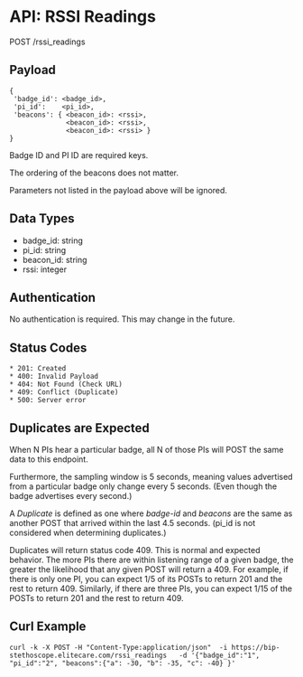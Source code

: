 API: RSSI Readings
==================

POST /rssi_readings


Payload
-------

    {
     'badge_id': <badge_id>,
     'pi_id':    <pi_id>,
     'beacons': { <beacon_id>: <rssi>,
                  <beacon_id>: <rssi>,
                  <beacon_id>: <rssi> }
    }

Badge ID and PI ID are required keys.

The ordering of the beacons does not matter.

Parameters not listed in the payload above will be ignored.


Data Types
----------

  * badge_id:  string
  * pi_id:     string
  * beacon_id: string
  * rssi:      integer


Authentication
--------------

No authentication is required. This may change in the future.


Status Codes
------------

    * 201: Created
    * 400: Invalid Payload
    * 404: Not Found (Check URL)
    * 409: Conflict (Duplicate)
    * 500: Server error


Duplicates are Expected
-----------------------

When N PIs hear a particular badge, all N of those PIs will POST
the same data to this endpoint.

Furthermore, the sampling window is 5 seconds, meaning values
advertised from a particular badge only change every 5 seconds.
(Even though the badge advertises every second.)

A _Duplicate_ is defined as one where _badge-id_ and _beacons_
are the same as another POST that arrived within the last 4.5 seconds.
(pi_id is not considered when determining duplicates.)

Duplicates will return status code 409. This is normal and expected behavior.
The more PIs there are within listening range of a given badge, the greater the
likelihood that any given POST will return a 409. For example, if there is only
one PI, you can expect 1/5 of its POSTs to return 201 and the rest to return
409. Similarly, if there are three PIs, you can expect 1/15 of the POSTs to
return 201 and the rest to return 409.


Curl Example
------------

    curl -k -X POST -H "Content-Type:application/json"  -i https://bip-stethoscope.elitecare.com/rssi_readings   -d '{"badge_id":"1", "pi_id":"2", "beacons":{"a": -30, "b": -35, "c": -40} }'




